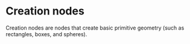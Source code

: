 # Creation nodes


Creation nodes are nodes that create basic primitive geometry (such as rectangles, boxes, and spheres).
